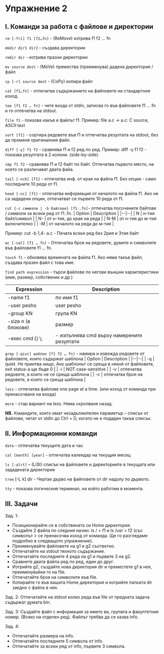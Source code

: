 # Упражнение 2

## I.  Команди за работа с файлове и директории

`rm [-fri] f1 [f2…fn]` - (ReMove) изтрива f1 f2 … fn

`mkdir dir1 dir2` - създава директории

`rmdir dir` - изтрива празни директории

`mv source dest` - (MoVe) премества (преименува) дадена директория / файл

`cp [-r] source dest` - (CoPy) копира файл

`cat [f1…fn]` - отпечатва съдържанието на файловете на стандартния изход. 

`tee [f1 f2 … fn]` - чете входа от stdin, записва го във файловете f1 … fn и го отпечатва на stdout. 

`file f1` - показва какъв е файлът f1. Пример: file a.c -> a.c: C source, ASCII text

`sort [f1]` - сортира редовете във f1 и отпечатва резултата на stdout, без да променя оригиналния файл.

`diff [-y] f1 f2` - сравнява f1 и f2 ред по ред.
Пример: diff -y f1 f2 - показва резултата в 2 колони. (side-by-side)

`cmp f1 f2` - сравнява f1 и f2 байт по байт. Отпечатва първото място, на което се различават двата файа.

`tail [-ncb] [f1]` - отпечатва инф. от края на файла f1. Без опции - само последните 10 реда от f1.

`head [-nc] [f1]` -  отпечатва информация от началото на файла f1. Ако не са зададени опции, отпечатват се първите 10 реда от f1.

`cut {-c символи | -b байтове} [f1..fn]`-  отпечатва посочените байтове / символи за всеки ред от f1..fn. 
| Option | Description |
|--|--|
| N | н-тия байт/символ |
| N- | от н-тия, до края на реда |
| N-M | от н-тия до м-тия включително |
| -M | от началото на реда до м-тия |

Пример:  cut -b 1,4- a.c - Печата всеки ред без 2рия и 3тия байт

`wc [-cwl] [f1 … fn]` - Отпечатва броя на редовете, думите и символите във файловете f1 … fn.
    
`touch f1` - обновява времената на файла f1. Ако няма такъв файл, създава празен файл с това име.

`find path expression` - търси файлове по негови външни характеристики (име, размер, собственик и др.)
    
| Expression| Description |
|--|--|
| -name f1 | по име f1 |
| -user pesho | user pesho |
| -group KN | група KN |
| -size n (в блокове) | размер |
| -exec cmd {} \\; |  - изпълнява cmd върху намерените резултати |

`grep [-qivc] шаблон [f1 f2 … fn]` - намира и извежда редовете от файловете, които съдържат шаблона
| Option | Description |
|--|--|
| -q | quiet. Не принтва нищо. Ако шаблонът се среща в някой от файловете, exit status-а ще бъде 0 |
| -i | NOT case-sensitive |
| -v | отпечатва редовете, в които не се среща шаблона |
| -c | отпечатва броя на редовете, в които се среща шаблона |

`less` - отпечатва файлове one page at a time. (или изход от команда при пренасочване на входа)

`more` - стар вариант на less. Няма скролване назад. 

**NB.** Командите, които имат незадължителен параметър – списък от файлове, четат от stdin до Ctrl + D, когато не е подаден такъв списък.

## II. Информационни команди

`date` - отпечатва текущите дата и час

`cal [month] [year]` - отпечатва календар на текущия месец
    
`ls [-alrt]` – (LiSt) списък на файловете и директориите в текущата или зададената директория

`tree` [-L k] dir - Чертае дърво на файловете от dir надолу по дървото. 
        
`tty` - показва логическия терминал, на който работим в момента.

## III. Задачи

Зад. 1: 
* Позиционирайте се в собствената си Home директория.
* Създайте 2 файла по следния начин: ls / > f1 и ls /usr > f2 (със символът > се пренасочва изход от команда. Ще го разгледаме подробно в следващото упражнение). 
* Преименувайте файловете на g1 и g2 съответно. 
* Отпечатайте на stdout тяхното съдържание. 
* Отпечатайте последните 4 реда на g1 и първите 3 на g2. 
* Сравнете двата файла ред по ред, един до друг. 
* Изтрийте g2, създайте нова директория dir и преместете g1 в нея, преименувайки го на file. 
* Отпечатайте броя на символите във file. 
* Копирайте го във вашата Home директория и изтрийте папката dir заедно с файла в нея.
        
Зад. 2: Отпечатайте на stdout колко реда във file от предната задача съдържат думата bin. 

Зад. 3: Създайте файл с информация за името ви, групата и факултетния номер. (Всяко на отделен ред). Файлът трябва да се казва info.

Зад. 4: 
* Oтпечатайте размера на info. 
* Отпечатайте последните 5 символа от info. 
* Отпечатайте за всеки ред от info, първите 3 символа.